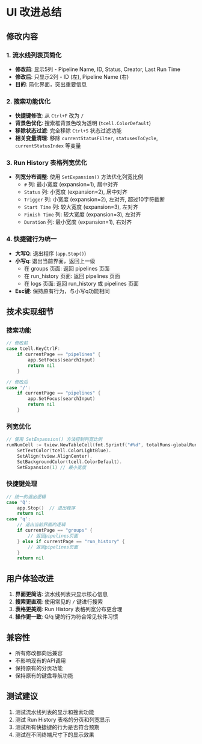# UI 改进总结

## 修改内容

### 1. 流水线列表页简化
- **修改前**: 显示5列 - Pipeline Name, ID, Status, Creator, Last Run Time
- **修改后**: 只显示2列 - ID (左), Pipeline Name (右)
- **目的**: 简化界面，突出重要信息

### 2. 搜索功能优化
- **快捷键修改**: 从 `Ctrl+F` 改为 `/`
- **背景色优化**: 搜索框背景色改为透明 (`tcell.ColorDefault`)
- **移除状态过滤**: 完全移除 `Ctrl+S` 状态过滤功能
- **相关变量清理**: 移除 `currentStatusFilter`, `statusesToCycle`, `currentStatusIndex` 等变量

### 3. Run History 表格列宽优化
- **列宽分布调整**: 使用 `SetExpansion()` 方法优化列宽比例
  - `#` 列: 最小宽度 (expansion=1), 居中对齐
  - `Status` 列: 小宽度 (expansion=2), 居中对齐
  - `Trigger` 列: 小宽度 (expansion=2), 左对齐, 超过10字符截断
  - `Start Time` 列: 较大宽度 (expansion=3), 左对齐
  - `Finish Time` 列: 较大宽度 (expansion=3), 左对齐
  - `Duration` 列: 最小宽度 (expansion=1), 右对齐

### 4. 快捷键行为统一
- **大写Q**: 退出程序 (`app.Stop()`)
- **小写q**: 退出当前界面，返回上一级
  - 在 groups 页面: 返回 pipelines 页面
  - 在 run_history 页面: 返回 pipelines 页面
  - 在 logs 页面: 返回 run_history 或 pipelines 页面
- **Esc键**: 保持原有行为，与小写q功能相同

## 技术实现细节

### 搜索功能
```go
// 修改前
case tcell.KeyCtrlF:
    if currentPage == "pipelines" {
        app.SetFocus(searchInput)
        return nil
    }

// 修改后
case '/':
    if currentPage == "pipelines" {
        app.SetFocus(searchInput)
        return nil
    }
```

### 列宽优化
```go
// 使用 SetExpansion() 方法控制列宽比例
runNumCell := tview.NewTableCell(fmt.Sprintf("#%d", totalRuns-globalRunIndex)).
    SetTextColor(tcell.ColorLightBlue).
    SetAlign(tview.AlignCenter).
    SetBackgroundColor(tcell.ColorDefault).
    SetExpansion(1) // 最小宽度
```

### 快捷键处理
```go
// 统一的退出逻辑
case 'Q':
    app.Stop()  // 退出程序
    return nil
case 'q':
    // 退出当前界面的逻辑
    if currentPage == "groups" {
        // 返回pipelines页面
    } else if currentPage == "run_history" {
        // 返回pipelines页面
    }
    return nil
```

## 用户体验改进

1. **界面更简洁**: 流水线列表只显示核心信息
2. **搜索更直观**: 使用常见的 `/` 键进行搜索
3. **表格更美观**: Run History 表格列宽分布更合理
4. **操作更一致**: Q/q 键的行为符合常见软件习惯

## 兼容性

- 所有修改都向后兼容
- 不影响现有的API调用
- 保持原有的分页功能
- 保持原有的键盘导航功能

## 测试建议

1. 测试流水线列表的显示和搜索功能
2. 测试 Run History 表格的分页和列宽显示
3. 测试所有快捷键的行为是否符合预期
4. 测试在不同终端尺寸下的显示效果 